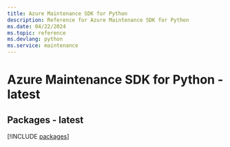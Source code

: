 ```yaml
---
title: Azure Maintenance SDK for Python
description: Reference for Azure Maintenance SDK for Python
ms.date: 04/22/2024
ms.topic: reference
ms.devlang: python
ms.service: maintenance
---
```

# Azure Maintenance SDK for Python - latest
## Packages - latest
[!INCLUDE [packages](maintenance-index.md)]